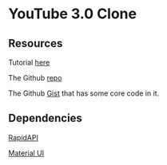 # YouTube 3.0 Clone

## Resources 

Tutorial [here](https://www.youtube.com/watch?v=dyFVwXROzZk)
<br />

The Github [repo](https://github.dev/adrianhajdin/project_youtube_clone)
<br />

The Github [Gist](https://gist.github.com/adrianhajdin/9725da94fa1f08c9668d856d3c94dd47) that has some core code in it.
<br />

## Dependencies  

[RapidAPI](https://rapidapi.com/hub)
<br />

[Material UI](https://mui.com/material-ui/getting-started/installation/)
<br />

